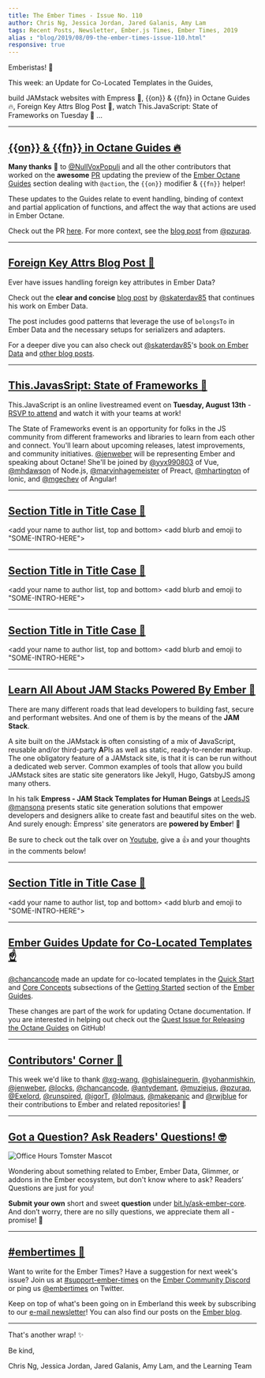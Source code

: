 ```yaml
---
title: The Ember Times - Issue No. 110
author: Chris Ng, Jessica Jordan, Jared Galanis, Amy Lam 
tags: Recent Posts, Newsletter, Ember.js Times, Ember Times, 2019
alias : "blog/2019/08/09-the-ember-times-issue-110.html"
responsive: true
---
```


<SAYING-HELLO-IN-YOUR-FAVORITE-LANGUAGE> Emberistas! 🐹

This week:
an Update for Co-Located Templates in the Guides,
<!-- alex ignore king-queen -->
build JAMstack websites with Empress 🍓,
{{on}} & {{fn}} in Octane Guides 🔥,
Foreign Key Attrs Blog Post 🔑,
watch This.JavaScript: State of Frameworks on Tuesday 📜
...

---

## [{{on}} & {{fn}} in Octane Guides 🔥](https://github.com/ember-learn/guides-source/pull/912)

**Many thanks** 👏 to [@NullVoxPopuli](https://github.com/NullVoxPopuli) and all the other contributors that worked on the **awesome** [PR](https://github.com/ember-learn/guides-source/pull/912) updating the preview of the [Ember Octane Guides](https://octane-guides-preview.emberjs.com/release/templates/actions/) section dealing with `@action`, the `{{on}}` modifier & `{{fn}}` helper!

These updates to the Guides relate to event handling, binding of context and partial application of functions, and affect the way that actions are used in Ember Octane.

Check out the PR [here](https://github.com/ember-learn/guides-source/pull/912). For more context, see the [blog post](https://www.pzuraq.com/ember-octane-update-action/) from [@pzuraq](https://github.com/pzuraq).

---

## [Foreign Key Attrs Blog Post 🔑](https://davidtang.io/2019/08/02/handling-foreign-key-attributes-in-an-api-with-ember-data.html)

Ever have issues handling foreign key attributes in Ember Data?

Check out the **clear and concise** [blog post](https://davidtang.io/2019/08/02/handling-foreign-key-attributes-in-an-api-with-ember-data.html) by [@skaterdav85](https://github.com/skaterdav85) that continues his work on Ember Data.

The post includes good patterns that leverage the use of `belongsTo` in Ember Data and the necessary setups for serializers and adapters.

For a deeper dive you can also check out [@skaterdav85](https://github.com/skaterdav85)'s [book on Ember Data](https://leanpub.com/emberdatainthewild) and [other blog posts](https://davidtang.io/2019/07/21/embedded-records-in-ember-data-with-json-api.html).

---

## [This.JavasSript: State of Frameworks 📜](https://www.thisdot.co/events/this-javascript-state-of-frameworks-08-2019)

This.JavaScript is an online livestreamed event on **Tuesday, August 13th** - [RSVP to attend](https://www.thisdot.co/events/this-javascript-state-of-frameworks-08-2019) and watch it with your teams at work! 

The State of Frameworks event is an opportunity for folks in the JS community from different frameworks and libraries to learn from each other and connect. You'll learn about upcoming releases, latest improvements, and community initiatives. [@jenweber](https://github.com/jenweber) will be representing Ember and speaking about Octane! She'll be joined by [@yyx990803](https://github.com/yyx990803) of Vue, [@mhdawson](https://github.com/mhdawson) of Node.js, [@marvinhagemeister](https://github.com/marvinhagemeister) of Preact, [@mhartington](https://github.com/mhartington) of Ionic, and [@mgechev](https://github.com/mgechev) of Angular! 

---

## [Section Title in Title Case 🐹](#section-url)

<change section title emoji>
<consider adding some bold to your paragraph>

<add your name to author list, top and bottom>
<add blurb and emoji to "SOME-INTRO-HERE">

---

## [Section Title in Title Case 🐹](#section-url)

<change section title emoji>
<consider adding some bold to your paragraph>

<add your name to author list, top and bottom>
<add blurb and emoji to "SOME-INTRO-HERE">

---

## [Section Title in Title Case 🐹](#section-url)

<change section title emoji>
<consider adding some bold to your paragraph>

<add your name to author list, top and bottom>
<add blurb and emoji to "SOME-INTRO-HERE">

---

## [Learn All About JAM Stacks Powered By Ember 🍓](https://www.youtube.com/watch?v=WL66D0bR0RQ&feature=youtu.be&t=780)

There are many different roads that lead developers to building fast, secure and performant websites. And one of them is by the means of the **JAM Stack**.

A site built on the JAMstack is often consisting of a mix of **J**avaScript, reusable and/or third-party **A**PIs as well as static, ready-to-render **m**arkup. The one obligatory feature of a JAMstack site, is that it is can be run without a dedicated web server. Common examples of tools that allow you build JAMstack sites are static site generators like Jekyll, Hugo, GatsbyJS among many others.

<!-- alex ignore king-queen -->
In his talk **Empress - JAM Stack Templates for Human Beings** at [LeedsJS](https://leedsjs.com/) [@mansona](https://github.com/mansona) presents static site generation solutions that empower developers and designers alike to create fast and beautiful sites on the web. And surely enough: Empress' site generators are **powered by Ember**! 🐹

Be sure to check out the talk over on [Youtube](ttps://www.youtube.com/watch?v=WL66D0bR0RQ&feature=youtu.be&t=780), give a 👍 and your thoughts in the comments below!

---

## [Section Title in Title Case 🐹](#section-url)

<change section title emoji>
<consider adding some bold to your paragraph>

<add your name to author list, top and bottom>
<add blurb and emoji to "SOME-INTRO-HERE">

---

## [Ember Guides Update for Co-Located Templates ☝️](https://github.com/ember-learn/guides-source/pull/977)

[@chancancode](https://github.com/chancancode) made an update for co-located templates in the [Quick Start](https://guides.emberjs.com/release/getting-started/quick-start/) and [Core Concepts](https://guides.emberjs.com/release/getting-started/core-concepts/) subsections of the [Getting Started](https://guides.emberjs.com/release/getting-started/) section of the [Ember Guides](https://guides.emberjs.com/).

These changes are part of the work for updating Octane documentation. If you are interested in helping out check out the [Quest Issue for Releasing the Octane Guides](https://github.com/ember-learn/guides-source/issues/669) on GitHub!

---

## [Contributors' Corner 👏](https://guides.emberjs.com/release/contributing/repositories/)

<p>This week we'd like to thank <a href="https://github.com/xg-wang" target="gh-user">@xg-wang</a>, <a href="https://github.com/ghislaineguerin" target="gh-user">@ghislaineguerin</a>, <a href="https://github.com/yohanmishkin" target="gh-user">@yohanmishkin</a>, <a href="https://github.com/jenweber" target="gh-user">@jenweber</a>, <a href="https://github.com/locks" target="gh-user">@locks</a>, <a href="https://github.com/chancancode" target="gh-user">@chancancode</a>, <a href="https://github.com/antydemant" target="gh-user">@antydemant</a>, <a href="https://github.com/muziejus" target="gh-user">@muziejus</a>, <a href="https://github.com/pzuraq" target="gh-user">@pzuraq</a>, <a href="https://github.com/Exelord" target="gh-user">@Exelord</a>, <a href="https://github.com/runspired" target="gh-user">@runspired</a>, <a href="https://github.com/igorT" target="gh-user">@igorT</a>, <a href="https://github.com/lolmaus" target="gh-user">@lolmaus</a>, <a href="https://github.com/makepanic" target="gh-user">@makepanic</a> and <a href="https://github.com/rwjblue" target="gh-user">@rwjblue</a> for their contributions to Ember and related repositories! 💖</p>

---

## [Got a Question? Ask Readers' Questions! 🤓](https://docs.google.com/forms/d/e/1FAIpQLScqu7Lw_9cIkRtAiXKitgkAo4xX_pV1pdCfMJgIr6Py1V-9Og/viewform)

<div class="blog-row">
  <img class="float-right small transparent padded" alt="Office Hours Tomster Mascot" title="Readers' Questions" src="/images/tomsters/officehours.png" />

  <p>Wondering about something related to Ember, Ember Data, Glimmer, or addons in the Ember ecosystem, but don't know where to ask? Readers’ Questions are just for you!</p>

<p><strong>Submit your own</strong> short and sweet <strong>question</strong> under <a href="https://bit.ly/ask-ember-core" target="rq">bit.ly/ask-ember-core</a>. And don’t worry, there are no silly questions, we appreciate them all - promise! 🤞</p>

</div>

---

## [#embertimes 📰](https://blog.emberjs.com/tags/newsletter.html)

Want to write for the Ember Times? Have a suggestion for next week's issue? Join us at [#support-ember-times](https://discordapp.com/channels/480462759797063690/485450546887786506) on the [Ember Community Discord](https://discordapp.com/invite/zT3asNS) or ping us [@embertimes](https://twitter.com/embertimes) on Twitter.

Keep on top of what's been going on in Emberland this week by subscribing to our [e-mail newsletter](https://the-emberjs-times.ongoodbits.com/)! You can also find our posts on the [Ember blog](https://emberjs.com/blog/tags/newsletter.html).

---

That's another wrap! ✨

Be kind,

Chris Ng, Jessica Jordan, Jared Galanis, Amy Lam, and the Learning Team
